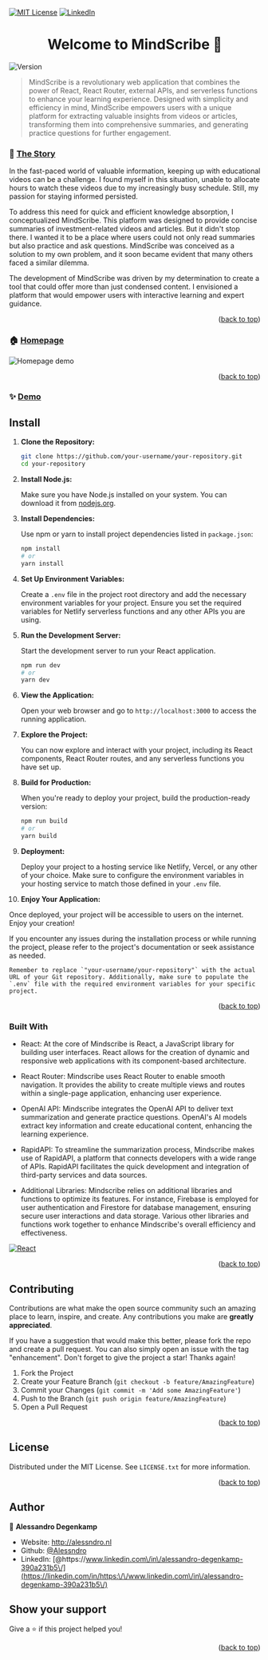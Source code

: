 <!-- Improved compatibility of back to top link: See: https://github.com/othneildrew/Best-README-Template/pull/73 -->
<a name="readme-top"></a>
<!--
*** Thanks for checking out the Best-README-Template. If you have a suggestion
*** that would make this better, please fork the repo and create a pull request
*** or simply open an issue with the tag "enhancement".
*** Don't forget to give the project a star!
*** Thanks again! Now go create something AMAZING! :D
-->



<!-- PROJECT SHIELDS -->
<!--
*** I'm using markdown "reference style" links for readability.
*** Reference links are enclosed in brackets [ ] instead of parentheses ( ).
*** See the bottom of this document for the declaration of the reference variables
*** for contributors-url, forks-url, etc. This is an optional, concise syntax you may use.
*** https://www.markdownguide.org/basic-syntax/#reference-style-links
-->
[![MIT License][license-shield]][license-url]
[![LinkedIn][linkedin-shield]][linkedin-url]



<!-- PROJECT LOGO -->

<h1 align="center">Welcome to MindScribe 👋</h1>
<p>
  <img alt="Version" src="https://img.shields.io/badge/version-1.0.0-blue.svg?cacheSeconds=2592000" />
</p>

> MindScribe is a revolutionary web application that combines the power of React, React Router, external APIs, and serverless functions to enhance your learning experience. Designed with simplicity and efficiency in mind, MindScribe empowers users with a unique platform for extracting valuable insights from videos or articles, transforming them into comprehensive summaries, and generating practice questions for further engagement.

### 🚀 [The Story](https://lighthearted-tulumba-ad8574.netlify.app)

In the fast-paced world of valuable information, keeping up with educational videos can be a challenge. I found myself in this situation, unable to allocate hours to watch these videos due to my increasingly busy schedule. Still, my passion for staying informed persisted.

To address this need for quick and efficient knowledge absorption, I conceptualized MindScribe. This platform was designed to provide concise summaries of investment-related videos and articles. But it didn't stop there. I wanted it to be a place where users could not only read summaries but also practice and ask questions. MindScribe was conceived as a solution to my own problem, and it soon became evident that many others faced a similar dilemma.

The development of MindScribe was driven by my determination to create a tool that could offer more than just condensed content. I envisioned a platform that would empower users with interactive learning and expert guidance.

<p align="right">(<a href="#readme-top">back to top</a>)</p>

### 🏠 [Homepage](https://lighthearted-tulumba-ad8574.netlify.app)

![Homepage demo](https://github.com/alessndro/MindScribe/src/assets/home.gif)

<p align="right">(<a href="#readme-top">back to top</a>)</p>

### ✨ [Demo](https://lighthearted-tulumba-ad8574.netlify.app)

## Install

1. **Clone the Repository:**

   ```bash
   git clone https://github.com/your-username/your-repository.git
   cd your-repository
   ```

2. **Install Node.js:**

   Make sure you have Node.js installed on your system. You can download it from [nodejs.org](https://nodejs.org/).

3. **Install Dependencies:**

   Use npm or yarn to install project dependencies listed in `package.json`:

   ```bash
   npm install
   # or
   yarn install
   ```

4. **Set Up Environment Variables:**

   Create a `.env` file in the project root directory and add the necessary environment variables for your project. Ensure you set the required variables for Netlify serverless functions and any other APIs you are using.

5. **Run the Development Server:**

   Start the development server to run your React application.

   ```bash
   npm run dev
   # or
   yarn dev
   ```

6. **View the Application:**

   Open your web browser and go to `http://localhost:3000` to access the running application.

7. **Explore the Project:**

   You can now explore and interact with your project, including its React components, React Router routes, and any serverless functions you have set up.

8. **Build for Production:**

   When you're ready to deploy your project, build the production-ready version:

   ```bash
   npm run build
   # or
   yarn build
   ```

9. **Deployment:**

   Deploy your project to a hosting service like Netlify, Vercel, or any other of your choice. Make sure to configure the environment variables in your hosting service to match those defined in your `.env` file.

10. **Enjoy Your Application:**

   Once deployed, your project will be accessible to users on the internet. Enjoy your creation!

If you encounter any issues during the installation process or while running the project, please refer to the project's documentation or seek assistance as needed.
```
Remember to replace `"your-username/your-repository"` with the actual URL of your Git repository. Additionally, make sure to populate the `.env` file with the required environment variables for your specific project.
```
<p align="right">(<a href="#readme-top">back to top</a>)</p>



### Built With

* React: At the core of Mindscribe is React, a JavaScript library for building user interfaces. React allows for the creation of dynamic and responsive web applications with its component-based architecture.

* React Router: Mindscribe uses React Router to enable smooth navigation. It provides the ability to create multiple views and routes within a single-page application, enhancing user experience.

* OpenAI API: Mindscribe integrates the OpenAI API to deliver text summarization and generate practice questions. OpenAI's AI models extract key information and create educational content, enhancing the learning experience.

* RapidAPI: To streamline the summarization process, Mindscribe makes use of RapidAPI, a platform that connects developers with a wide range of APIs. RapidAPI facilitates the quick development and integration of third-party services and data sources.

* Additional Libraries: Mindscribe relies on additional libraries and functions to optimize its features. For instance, Firebase is employed for user authentication and Firestore for database management, ensuring secure user interactions and data storage. Various other libraries and functions work together to enhance Mindscribe's overall efficiency and effectiveness.

[![React][React.js]][React-url]

<p align="right">(<a href="#readme-top">back to top</a>)</p>

<!-- CONTRIBUTING -->
## Contributing

Contributions are what make the open source community such an amazing place to learn, inspire, and create. Any contributions you make are **greatly appreciated**.

If you have a suggestion that would make this better, please fork the repo and create a pull request. You can also simply open an issue with the tag "enhancement".
Don't forget to give the project a star! Thanks again!

1. Fork the Project
2. Create your Feature Branch (`git checkout -b feature/AmazingFeature`)
3. Commit your Changes (`git commit -m 'Add some AmazingFeature'`)
4. Push to the Branch (`git push origin feature/AmazingFeature`)
5. Open a Pull Request

<p align="right">(<a href="#readme-top">back to top</a>)</p>

<!-- LICENSE -->
## License

Distributed under the MIT License. See `LICENSE.txt` for more information.

<p align="right">(<a href="#readme-top">back to top</a>)</p>



<!-- CONTACT -->
## Author

👤 **Alessandro Degenkamp**

* Website: http://alessndro.nl
* Github: [@Alessndro](https://github.com/Alessndro)
* LinkedIn: [@https:\/\/www.linkedin.com\/in\/alessandro-degenkamp-390a231b5\/](https://linkedin.com/in/https:\/\/www.linkedin.com\/in\/alessandro-degenkamp-390a231b5\/)

## Show your support

Give a ⭐️ if this project helped you!

<p align="right">(<a href="#readme-top">back to top</a>)</p>

<!-- MARKDOWN LINKS & IMAGES -->
<!-- https://www.markdownguide.org/basic-syntax/#reference-style-links -->
[contributors-shield]: https://img.shields.io/github/contributors/othneildrew/Best-README-Template.svg?style=for-the-badge
[contributors-url]: https://github.com/alessndro/MindScribe/graphs/contributors
[forks-shield]: https://img.shields.io/github/forks/othneildrew/Best-README-Template.svg?style=for-the-badge
[forks-url]: https://github.com/alessndro/MindScribe/network/members
[stars-shield]: https://img.shields.io/github/stars/othneildrew/Best-README-Template.svg?style=for-the-badge
[stars-url]: https://github.com/othneildrew/Best-README-Template/stargazers
[issues-shield]: https://img.shields.io/github/issues/othneildrew/Best-README-Template.svg?style=for-the-badge
[issues-url]: https://github.com/alessndro/MindScribe/issues
[license-shield]: https://img.shields.io/github/license/othneildrew/Best-README-Template.svg?style=for-the-badge
[license-url]: https://github.com/othneildrew/Best-README-Template/blob/master/LICENSE.txt
[linkedin-shield]: https://img.shields.io/badge/-LinkedIn-black.svg?style=for-the-badge&logo=linkedin&colorB=555
[linkedin-url]: [https://linkedin.com/in/othneildrew](https://www.linkedin.com/in/alessandro-degenkamp-390a231b5/)
[product-screenshot]: images/screenshot.png
[Next.js]: https://img.shields.io/badge/next.js-000000?style=for-the-badge&logo=nextdotjs&logoColor=white
[Next-url]: https://nextjs.org/
[React.js]: https://img.shields.io/badge/React-20232A?style=for-the-badge&logo=react&logoColor=61DAFB
[React-url]: https://reactjs.org/
[Vue.js]: https://img.shields.io/badge/Vue.js-35495E?style=for-the-badge&logo=vuedotjs&logoColor=4FC08D
[Vue-url]: https://vuejs.org/
[Angular.io]: https://img.shields.io/badge/Angular-DD0031?style=for-the-badge&logo=angular&logoColor=white
[Angular-url]: https://angular.io/
[Svelte.dev]: https://img.shields.io/badge/Svelte-4A4A55?style=for-the-badge&logo=svelte&logoColor=FF3E00
[Svelte-url]: https://svelte.dev/
[Laravel.com]: https://img.shields.io/badge/Laravel-FF2D20?style=for-the-badge&logo=laravel&logoColor=white
[Laravel-url]: https://laravel.com
[Bootstrap.com]: https://img.shields.io/badge/Bootstrap-563D7C?style=for-the-badge&logo=bootstrap&logoColor=white
[Bootstrap-url]: https://getbootstrap.com
[JQuery.com]: https://img.shields.io/badge/jQuery-0769AD?style=for-the-badge&logo=jquery&logoColor=white
[JQuery-url]: https://jquery.com 
